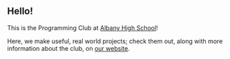 ## Hello!

This is the Programming Club at [Albany High School](https://ahs.ausdk12.org)! 

Here, we make useful, real world projects; check them out, along with more information about the club, on [our website](https://ahspc.github.io).

